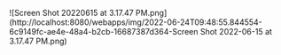 ![Screen Shot 20220615 at 3.17.47 PM.png](http://localhost:8080/webapps/img/2022-06-24T09:48:55.844554-6c9149fc-ae4e-48a4-b2cb-16687387d364-Screen Shot 2022-06-15 at 3.17.47 PM.png)